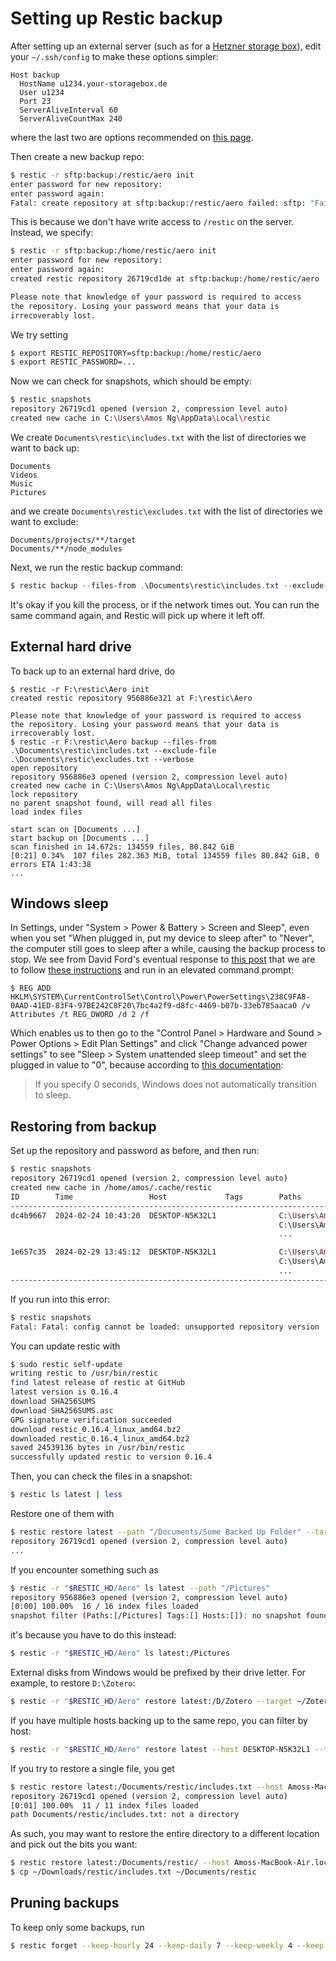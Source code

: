 # Setting up Restic backup

After setting up an external server (such as for a [Hetzner storage box](/general-notes/systems/hetzner.md)), edit your `~/.ssh/config` to make these options simpler:

```
Host backup
  HostName u1234.your-storagebox.de
  User u1234
  Port 23
  ServerAliveInterval 60
  ServerAliveCountMax 240
```

where the last two are options recommended on [this page](https://restic.readthedocs.io/en/latest/030_preparing_a_new_repo.html#sftp).

Then create a new backup repo:

```bash
$ restic -r sftp:backup:/restic/aero init
enter password for new repository:
enter password again:
Fatal: create repository at sftp:backup:/restic/aero failed: sftp: "Failure" (SSH_FX_FAILURE)
```

This is because we don't have write access to `/restic` on the server. Instead, we specify:

```bash
$ restic -r sftp:backup:/home/restic/aero init
enter password for new repository:
enter password again:
created restic repository 26719cd1de at sftp:backup:/home/restic/aero

Please note that knowledge of your password is required to access
the repository. Losing your password means that your data is
irrecoverably lost.
```

We try setting

```bash
$ export RESTIC_REPOSITORY=sftp:backup:/home/restic/aero
$ export RESTIC_PASSWORD=...
```

Now we can check for snapshots, which should be empty:

```bash
$ restic snapshots
repository 26719cd1 opened (version 2, compression level auto)
created new cache in C:\Users\Amos Ng\AppData\Local\restic
```

We create `Documents\restic\includes.txt` with the list of directories we want to back up:

```
Documents
Videos
Music
Pictures
```

and we create `Documents\restic\excludes.txt` with the list of directories we want to exclude:

```
Documents/projects/**/target
Documents/**/node_modules
```

Next, we run the restic backup command:

```powershell
$ restic backup --files-from .\Documents\restic\includes.txt --exclude-file .\Documents\restic\excludes.txt --verbose
```

It's okay if you kill the process, or if the network times out. You can run the same command again, and Restic will pick up where it left off.

## External hard drive

To back up to an external hard drive, do

```
$ restic -r F:\restic\Aero init
created restic repository 956886e321 at F:\restic\Aero

Please note that knowledge of your password is required to access
the repository. Losing your password means that your data is
irrecoverably lost.
$ restic -r F:\restic\Aero backup --files-from .\Documents\restic\includes.txt --exclude-file .\Documents\restic\excludes.txt --verbose
open repository
repository 956886e3 opened (version 2, compression level auto)
created new cache in C:\Users\Amos Ng\AppData\Local\restic
lock repository
no parent snapshot found, will read all files
load index files

start scan on [Documents ...]
start backup on [Documents ...]
scan finished in 14.672s: 134559 files, 80.842 GiB
[0:21] 0.34%  107 files 282.363 MiB, total 134559 files 80.842 GiB, 0 errors ETA 1:43:38
...
```

## Windows sleep

In Settings, under "System > Power & Battery > Screen and Sleep", even when you set "When plugged in, put my device to sleep after" to "Never", the computer still goes to sleep after a while, causing the backup process to stop. We see from David Ford's eventual response to [this post](https://answers.microsoft.com/en-us/windows/forum/all/windows-10-and-11-power-settings-sleep-never-yet/830af0e5-0291-4cfd-8268-a2ac9e9411e1) that we are to follow [these instructions](https://www.tenforums.com/tutorials/72133-add-system-unattended-sleep-timeout-power-options-windows.html) and run in an elevated command prompt:

```
$ REG ADD HKLM\SYSTEM\CurrentControlSet\Control\Power\PowerSettings\238C9FA8-0AAD-41ED-83F4-97BE242C8F20\7bc4a2f9-d8fc-4469-b07b-33eb785aaca0 /v Attributes /t REG_DWORD /d 2 /f
```

Which enables us to then go to the "Control Panel > Hardware and Sound > Power Options > Edit Plan Settings" and click "Change advanced power settings" to see "Sleep > System unattended sleep timeout" and set the plugged in value to "0", because according to [this documentation](https://admx.help/?Category=Windows_10_2016&Policy=Microsoft.Policies.PowerManagement::UnattendedSleepTimeOutAC):

> If you specify 0 seconds, Windows does not automatically transition to sleep.

## Restoring from backup

Set up the repository and password as before, and then run:

```bash
$ restic snapshots  
repository 26719cd1 opened (version 2, compression level auto)
created new cache in /home/amos/.cache/restic
ID        Time                 Host             Tags        Paths
--------------------------------------------------------------------------------------
dc4b9667  2024-02-24 10:43:20  DESKTOP-N5K32L1              C:\Users\Amos Ng\Documents
                                                            C:\Users\Amos Ng\Music
                                                            ...

1e657c35  2024-02-29 13:45:12  DESKTOP-N5K32L1              C:\Users\Amos Ng\Documents
                                                            C:\Users\Amos Ng\Music
                                                            ...
--------------------------------------------------------------------------------------
```

If you run into this error:

```bash
$ restic snapshots
Fatal: Fatal: config cannot be loaded: unsupported repository version
```

You can update restic with

```bash
$ sudo restic self-update
writing restic to /usr/bin/restic
find latest release of restic at GitHub
latest version is 0.16.4
download SHA256SUMS
download SHA256SUMS.asc
GPG signature verification succeeded
download restic_0.16.4_linux_amd64.bz2
downloaded restic_0.16.4_linux_amd64.bz2
saved 24539136 bytes in /usr/bin/restic
successfully updated restic to version 0.16.4
```

Then, you can check the files in a snapshot:

```bash
$ restic ls latest | less
```

Restore one of them with

```bash
$ restic restore latest --path "/Documents/Some Backed Up Folder" --target ~/Downloads/restoration
repository 26719cd1 opened (version 2, compression level auto)
...
```

If you encounter something such as

```bash
$ restic -r "$RESTIC_HD/Aero" ls latest --path "/Pictures"
repository 956886e3 opened (version 2, compression level auto)
[0:00] 100.00%  16 / 16 index files loaded
snapshot filter (Paths:[/Pictures] Tags:[] Hosts:[]): no snapshot found
```

it's because you have to do this instead:

```bash
$ restic -r "$RESTIC_HD/Aero" ls latest:/Pictures
```

External disks from Windows would be prefixed by their drive letter. For example, to restore `D:\Zotero`:

```bash
$ restic -r "$RESTIC_HD/Aero" restore latest:/D/Zotero --target ~/Zotero
```

If you have multiple hosts backing up to the same repo, you can filter by host:

```bash
$ restic -r "$RESTIC_HD/Aero" restore latest --host DESKTOP-N5K32L1 --target ~/Downloads/restoration
```

If you try to restore a single file, you get

```bash
$ restic restore latest:/Documents/restic/includes.txt --host Amoss-MacBook-Air.local --target ~/Documents/restic/includes.txt
repository 26719cd1 opened (version 2, compression level auto)
[0:01] 100.00%  11 / 11 index files loaded
path Documents/restic/includes.txt: not a directory
```

As such, you may want to restore the entire directory to a different location and pick out the bits you want:

```bash
$ restic restore latest:/Documents/restic/ --host Amoss-MacBook-Air.local --target ~/Downloads/restic/
$ cp ~/Downloads/restic/includes.txt ~/Documents/restic
```

## Pruning backups

To keep only some backups, run

```bash
$ restic forget --keep-hourly 24 --keep-daily 7 --keep-weekly 4 --keep-monthly unlimited --prune
```

